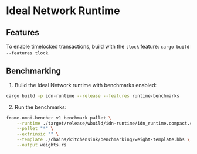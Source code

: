 # Ideal Network Runtime

## Features

To enable timelocked transactions, build with the `tlock` feature: `cargo build --features tlock`.

## Benchmarking

1. Build the Ideal Network runtime with benchmarks enabled:
```bash
cargo build -p idn-runtime --release --features runtime-benchmarks
```
2. Run the benchmarks:
```bash
frame-omni-bencher v1 benchmark pallet \
    --runtime ./target/release/wbuild/idn-runtime/idn_runtime.compact.compressed.wasm \
    --pallet "*" \
    --extrinsic "" \
    --template ./chains/kitchensink/benchmarking/weight-template.hbs \
    --output weights.rs
```